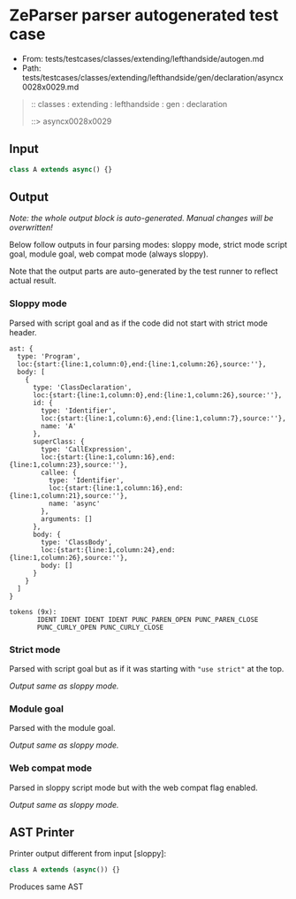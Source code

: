 # ZeParser parser autogenerated test case

- From: tests/testcases/classes/extending/lefthandside/autogen.md
- Path: tests/testcases/classes/extending/lefthandside/gen/declaration/asyncx0028x0029.md

> :: classes : extending : lefthandside : gen : declaration
>
> ::> asyncx0028x0029

## Input


`````js
class A extends async() {}
`````

## Output

_Note: the whole output block is auto-generated. Manual changes will be overwritten!_

Below follow outputs in four parsing modes: sloppy mode, strict mode script goal, module goal, web compat mode (always sloppy).

Note that the output parts are auto-generated by the test runner to reflect actual result.

### Sloppy mode

Parsed with script goal and as if the code did not start with strict mode header.

`````
ast: {
  type: 'Program',
  loc:{start:{line:1,column:0},end:{line:1,column:26},source:''},
  body: [
    {
      type: 'ClassDeclaration',
      loc:{start:{line:1,column:0},end:{line:1,column:26},source:''},
      id: {
        type: 'Identifier',
        loc:{start:{line:1,column:6},end:{line:1,column:7},source:''},
        name: 'A'
      },
      superClass: {
        type: 'CallExpression',
        loc:{start:{line:1,column:16},end:{line:1,column:23},source:''},
        callee: {
          type: 'Identifier',
          loc:{start:{line:1,column:16},end:{line:1,column:21},source:''},
          name: 'async'
        },
        arguments: []
      },
      body: {
        type: 'ClassBody',
        loc:{start:{line:1,column:24},end:{line:1,column:26},source:''},
        body: []
      }
    }
  ]
}

tokens (9x):
       IDENT IDENT IDENT IDENT PUNC_PAREN_OPEN PUNC_PAREN_CLOSE
       PUNC_CURLY_OPEN PUNC_CURLY_CLOSE
`````

### Strict mode

Parsed with script goal but as if it was starting with `"use strict"` at the top.

_Output same as sloppy mode._

### Module goal

Parsed with the module goal.

_Output same as sloppy mode._

### Web compat mode

Parsed in sloppy script mode but with the web compat flag enabled.

_Output same as sloppy mode._

## AST Printer

Printer output different from input [sloppy]:

````js
class A extends (async()) {}
````

Produces same AST
